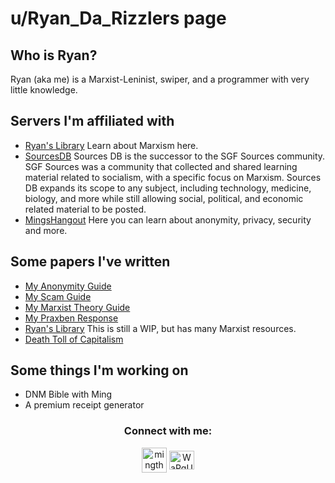 # u/Ryan_Da_Rizzlers page
## Who is Ryan?
Ryan (aka me) is a Marxist-Leninist, swiper, and a programmer with very little knowledge.
## Servers I'm affiliated with
- [Ryan's Library](https://discord.gg/QuWh5kdrKa) Learn about Marxism here.
- [SourcesDB](https://discord.gg/GfVKhMRK8U) Sources DB is the successor to the SGF Sources community. SGF Sources was a community that collected and shared learning material related to socialism, with a specific focus on Marxism. Sources DB expands its scope to any subject, including technology, medicine, biology, and more while still allowing social, political, and economic related material to be posted. 
- [MingsHangout](https://discord.gg/eG87gk5bb6) Here you can learn about anonymity, privacy, security and more.
## Some papers I've written
- [My Anonymity Guide](https://rentry.org/ryanprivacy)
- [My Scam Guide](https://rentry.org/ryanonscams)
- [My Marxist Theory Guide](https://rentry.org/ryanmarxist)
- [My Praxben Response](https://docs.google.com/document/d/1PEz34Qc7uv6ovatYDDh-N7EXiVDlZXNFDfnZni5Q5QU/edit?usp=sharing)
- [Ryan's Library](https://rentry.org/ryanslibrary) This is still a WIP, but has many Marxist resources.
- [Death Toll of Capitalism](https://rentry.org/ryancapitalistdeathtoll)
## Some things I'm working on
- DNM Bible with Ming
- A premium receipt generator
 <h3 align="center">Connect with me:</h3>
 <p align="center">
  <a href="https://www.reddit.com/user/Future_Teaching9016" target="blank"><img align="center" src="https://upload.wikimedia.org/wikipedia/en/thumb/b/bd/Reddit_Logo_Icon.svg/1200px-Reddit_Logo_Icon.svg.png" alt="mingthenoob" height="40" width="40" /></a>
  <a href="https://discord.gg/QuWh5kdrKa" target="blank"><img align="center" src="https://raw.githubusercontent.com/rahuldkjain/github-profile-readme-generator/master/src/images/icons/Social/discord.svg" alt="WaPgUY5gd4" height="30" width="40" /></a>
</p>
